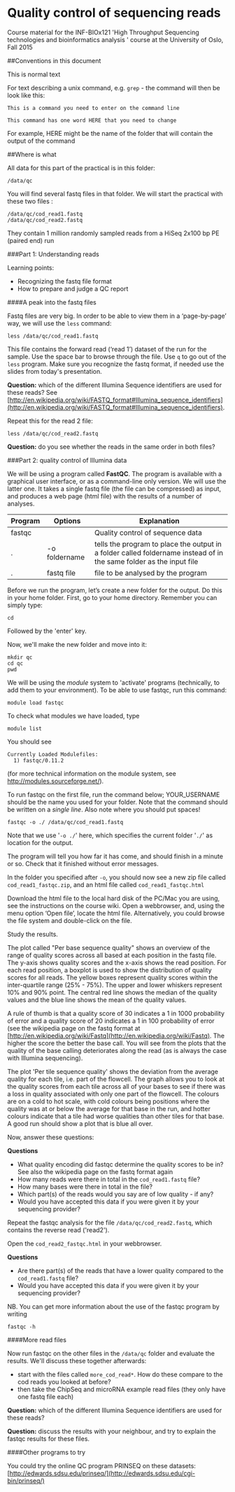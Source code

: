 Quality control of sequencing reads
===================================

Course material for the INF-BIOx121 'High Throughput Sequencing technologies and bioinformatics analysis ' course at the University of Oslo, Fall 2015

##Conventions in this document

This is normal text

For text describing a unix command, e.g. `grep` - the command will then be look like this: 

```
This is a command you need to enter on the command line
```

```
This command has one word HERE that you need to change
```

For example, HERE might be the name of the folder that will contain the output of the command


##Where is what

All data for this part of the practical is in this folder:

`/data/qc`

You will find several fastq files in that folder. We will start the practical with these two files :

```
/data/qc/cod_read1.fastq  
/data/qc/cod_read2.fastq
```

They contain 1 million randomly sampled reads from a HiSeq 2x100 bp PE (paired end) run

###Part 1: Understanding reads

Learning points:

* Recognizing the fastq file format
* How to prepare and judge a QC report

####A peak into the fastq files

Fastq files are very big. In order to be able to view them in a ‘page-by-page’ way, we will use the `less` command:

```
less /data/qc/cod_read1.fastq
```

This file contains the forward read (‘read 1’)  dataset of the run for the sample. Use the space bar to browse through the file. Use `q` to go out of the `less` program. Make sure you recognize the fastq format, if needed use the slides from today's presentation. 

**Question:** which of the different Illumina Sequence identifiers are used for these reads? See [http://en.wikipedia.org/wiki/FASTQ_format#Illumina_sequence_identifiers](http://en.wikipedia.org/wiki/FASTQ_format#Illumina_sequence_identifiers).

Repeat this for the read 2 file:

```
less /data/qc/cod_read2.fastq
```

**Question:** do you see whether the reads in the same order in both files?

###Part 2: quality control of Illumina data

We will be using a program called **FastQC**. The program is available with a graphical user interface, or as a command-line only version. We will use the latter one. It takes a single fastq file (the file can be compressed) as input, and produces a web page (html file) with the results of a number of analyses.

Program|Options|Explanation
-------|-------|-----------
fastqc ||Quality control of sequence data
.|-o foldername|tells the program to place the output in a folder called foldername instead of in the same folder as the input file
.|fastq file|file to be analysed by the program


Before we run the program, let’s create a new folder for the output. Do this in your home folder. First, go to your home directory. Remember you can simply type:

```
cd
```
Followed by the 'enter' key.

Now, we'll make the new folder and move into it:

```
mkdir qc
cd qc
pwd
```

We will be using the *module* system to 'activate' programs (technically, to add them to your environment). To be able to use fastqc, run this command:

```
module load fastqc
``` 

To check what modules we have loaded, type

```
module list
``` 

You should see

```
Currently Loaded Modulefiles:
  1) fastqc/0.11.2
```

(for more technical information on the module system, see http://modules.sourceforge.net/).

To run fastqc on the first file, run the command below; YOUR_USERNAME should be the name you used for your folder. Note that the command should be written on a *single line*. Also note where you should put spaces!

```
fastqc -o ./ /data/qc/cod_read1.fastq
```

Note that we use '`-o ./`' here, which specifies the current folder '`./`' as location for the output.

The program will tell you how far it has come, and should finish in a minute or so. Check that it finished without error messages.

In the folder you specified after `-o`, you should now see a new zip file called `cod_read1_fastqc.zip`, and an html file called `cod_read1_fastqc.html` 

Download the html file to the local hard disk of the PC/Mac you are using, see the instructions on the course wiki. Open a webbrowser, and, using the menu option ‘Open file’, locate the html file. Alternatively, you could browse the file system and double-click on the file.

Study the results.

The plot called "Per base sequence quality" shows an overview of the range of quality scores across all based at each position in the fastq file. The y-axis shows quality scores and the x-axis shows the read position. For each read position, a boxplot is used to show the distribution of quality scores for all reads. The yellow boxes represent quality scores within the inter-quartile range (25% - 75%). The upper and lower whiskers represent 10% and 90% point. The central red line shows the median of the quality values and the blue line shows the mean of the quality values.

A rule of thumb is that a quality score of 30 indicates a 1 in 1000 probability of error and a quality score of 20 indicates a 1 in 100 probability of error (see the wikipedia page on the fastq format at [http://en.wikipedia.org/wiki/Fastq](http://en.wikipedia.org/wiki/Fastq). The higher the score the better the base call. You will see from the plots that the quality of the base calling deteriorates along the read (as is always the case with Illumina sequencing).

The plot 'Per tile sequence quality' shows the deviation from the average quality for each tile, i.e. part of the flowcell. The graph allows you to look at the quality scores from each tile across all of your bases to see if there was a loss in quality associated with only one part of the flowcell. The colours are on a cold to hot scale, with cold colours being positions where the quality was at or below the average for that base in the run, and hotter colours indicate that a tile had worse qualities than other tiles for that base. A good run should show a plot that is blue all over.

Now, answer these questions:

**Questions**

* What quality encoding did fastqc determine the quality scores to be in? See also the wikipedia page on the fastq format again
* How many reads were there in total in the `cod_read1.fastq` file?
* How many bases were there in total in the file?
* Which part(s) of the reads would you say are of low quality - if any?
* Would you have accepted this data if you were given it by your sequencing provider?

Repeat the fastqc analysis for the file `/data/qc/cod_read2.fastq`, which contains the reverse read ('read2').

Open the `cod_read2_fastqc.html` in your webbrowser.

**Questions**

* Are there part(s) of the reads that have a lower quality compared to the `cod_read1.fastq` file?
* Would you have accepted this data if you were given it by your sequencing provider?


NB. You can get more information about the use of the fastqc program by writing

```
fastqc -h
```

####More read files

Now run fastqc on the other files in the `/data/qc` folder and evaluate the results. We'll discuss these together afterwards:

* start with the files called `more_cod_read*`. How do these compare to the cod reads you looked at before?
* then take the ChipSeq and microRNA example read files (they only have one fastq file each)

**Question:** which of the different Illumina Sequence identifiers are used for these reads? 

**Question:** discuss the results with your neighbour, and try to explain the fastqc results for these files.


####Other programs to try

You could try the online QC program PRINSEQ on these datasets: [http://edwards.sdsu.edu/prinseq/](http://edwards.sdsu.edu/cgi-bin/prinseq/) 